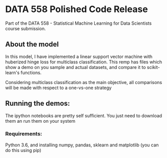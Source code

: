 # DATA 558 Polished Code Release

Part of the DATA 558 - Statistical Machine Learning for Data Scientists course submission.

## About the model
In this model, I have implemented a linear support vector machine with huberized hinge loss for multiclass classification. This remp has files which show  a demo on you sample and actual datasets, and compare it to scikit-learn's functions.

Considering multiclass classification as the main objective, all comparisons will be made with respect to a one-vs-one strategy

## Running the demos:

The ipython notebooks are pretty self sufficient. You just need to download them an run them on your system

### Requirements:

Python 3.6, and installing numpy, pandas, sklearn and matplotlib (you can do this using pip)
